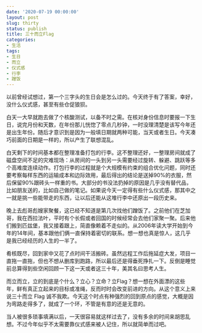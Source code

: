 ```yaml
---
date: '2020-07-19 00:00:00'
layout: post
slug: thirty
status: publish
title: 三十而立Flag
categories:
- 生活
tags:
- 生日
- 而立
- 仪式感
- 行李
- 蹭饭
---
```


以前曾经试想过，第一个三字头的生日会是怎么过的。今天终于有了答案，幸好，没什么仪式感，甚至有些仓促狼狈。

白天一大早就跑去做了个核酸测试，以备不时之需。在核对身份信息时要报一下生日，说完月份和天数，在年份那儿恍惚了零点几秒钟，一时没理清楚是该写今年还是出生年份。随后才意识到是因为一般填日期就两种可能，当天或者生日。今天凑巧前面的日期是一样的，所以产生了联想混乱。

白天剩下的时间基本都在整理准备打包的行李。这不整理还好，一整理房间就成了磁盘空间不足的灾难现场：从房间的一头到另一头需要经过旋转、躲避、跳跃等多个高难度连续动作。打包行李的过程就是个大规模有约束的组合优化问题，同时还要考察每样东西的运输成本和边际效用，最后得出的结论是送掉90%的衣服，然后保留90%跟砖头一样重的书。大部分的书没法扔掉的原因是几乎没有替代品，比如朋友送的，比如自己做的笔记。如果说今天一定得有些什么仪式感，那其中之一就是挑一些能带走的东西，让以后还能从这堆行李中还原出一段历史来。

<!-- more -->

晚上去彪哥彪嫂家聚餐，这已经不知道是第几次找他们蹭饭了。之前他们在芝加哥，我在西拉法叶，平时有个长假或者回国的时候经常会去他们家聚一聚。后来他们搬到匹兹堡，我又接着跟上，简直像赖着不走似的。从2006年读大学开始到今年的14年间，基本跟他们俩一直保持着密切的联系。想一想也真是惊人，这几乎是我已经经历的人生的一半了。

肴核既尽，回到家中又花了点时间干活搬砖。虽然远程工作后拖延症大发，项目一直拖一直拖，但也不想从删库到跑路，所以最后还是得垂死挣扎一下。反倒是睡觉前总算得到些空闲回顾一下这一天或者这三十年，美其名曰思考人生。

而立而立，立的到底是个什么？立心？立命？立Flag？想一想在外面漂的这些年，鲜有真正立起来的目标或准绳，反而时时会改变前进的方向。从这个意义上来说三十而立 Flag 诚不我欺。今天这个时点有种强烈的回到原点的感觉，大概是因为弯路走得多了，就成了一个环，不管是有意的还是无意的。

当人被很多琐事填满以后，一天很容易就这样过去了，没有多余的时间来胡思乱想。不过今年似乎不太需要靠仪式感来被人记住，所以就简单而过吧。
